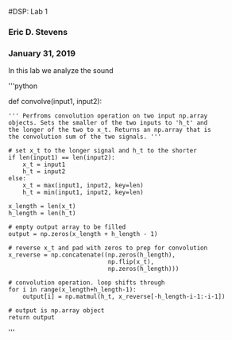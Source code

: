 #DSP: Lab 1
### Eric D. Stevens
### January 31, 2019

In this lab we analyze the sound

'''python

def convolve(input1, input2):

    ''' Perfroms convolution operation on two input np.array
    objects. Sets the smaller of the two inputs to 'h_t' and
    the longer of the two to x_t. Returns an np.array that is
    the convolution sum of the two signals. '''

    # set x_t to the longer signal and h_t to the shorter
    if len(input1) == len(input2):
        x_t = input1
        h_t = input2
    else:
        x_t = max(input1, input2, key=len)
        h_t = min(input1, input2, key=len)

    x_length = len(x_t)
    h_length = len(h_t)

    # empty output array to be filled
    output = np.zeros(x_length + h_length - 1)

    # reverse x_t and pad with zeros to prep for convolution
    x_reverse = np.concatenate((np.zeros(h_length),
                                np.flip(x_t),
                                np.zeros(h_length)))

    # convolution operation. loop shifts through
    for i in range(x_length+h_length-1):
        output[i] = np.matmul(h_t, x_reverse[-h_length-i-1:-i-1])

    # output is np.array object
    return output





'''
